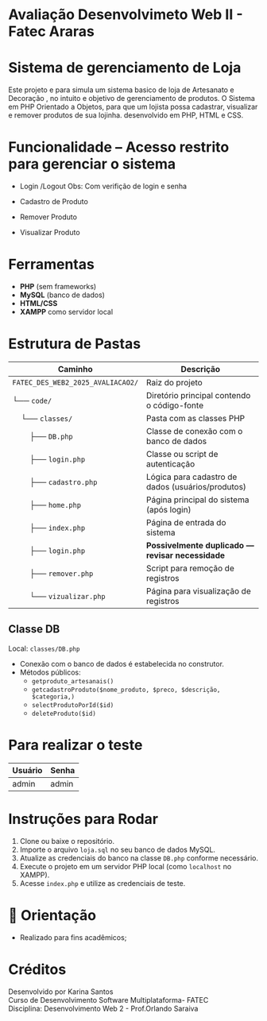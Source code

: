 # Avaliação Desenvolvimeto Web II -  Fatec Araras

# Sistema de gerenciamento de Loja
Este  projeto  e para simula um sistema basico de  loja de Artesanato e Decoração , no intuito e objetivo de gerenciamento de produtos. O Sistema em PHP Orientado a Objetos, para que um lojista possa cadastrar, visualizar e remover produtos de sua lojinha. desenvolvido em PHP, HTML e CSS.

# Funcionalidade – Acesso restrito para gerenciar o sistema
 
- Login /Logout
Obs: Com verifição de login e senha

- Cadastro de Produto

- Remover Produto

- Visualizar Produto

# Ferramentas

- **PHP** (sem frameworks)
- **MySQL** (banco de dados)
- **HTML/CSS**
- **XAMPP** como servidor local

# Estrutura de Pastas

| Caminho                           | Descrição                                         |
| --------------------------------- | ------------------------------------------------- |
| `FATEC_DES_WEB2_2025_AVALIACAO2/` | Raiz do projeto                                   |
| └── `code/`                       | Diretório principal contendo o código-fonte       |
|     └── `classes/`                | Pasta com as classes PHP                          |
|         ├── `DB.php`              | Classe de conexão com o banco de dados            |
|         ├── `login.php`           | Classe ou script de autenticação                  |
|         ├── `cadastro.php`        | Lógica para cadastro de dados (usuários/produtos) |
|         ├── `home.php`            | Página principal do sistema (após login)          |
|         ├── `index.php`           | Página de entrada do sistema                      |
|         ├── `login.php`           | **Possivelmente duplicado — revisar necessidade** |
|         ├── `remover.php`         | Script para remoção de registros                  |
|         └── `vizualizar.php`      | Página para visualização de registros             |



## Classe DB

Local: `classes/DB.php`

- Conexão com o banco de dados é estabelecida no construtor.
- Métodos públicos:
  - `getproduto_artesanais()`
  - `getcadastroProduto($nome_produto, $preco, $descrição, $categoria,)`
  - `selectProdutoPorId($id)`
  - `deleteProduto($id)`


#  Para  realizar o teste 

| **Usuário** | **Senha**  |
|-------------|------------|
| admin       | admin      |


# Instruções para Rodar

1. Clone ou baixe o repositório.
2. Importe o arquivo `loja.sql` no seu banco de dados MySQL.
3. Atualize as credenciais do banco na classe `DB.php` conforme necessário.
4. Execute o projeto em um servidor PHP local (como `localhost` no XAMPP).
5. Acesse `index.php` e utilize as credenciais de teste.


# 📌 Orientação
- Realizado para fins acadêmicos;

# Créditos

Desenvolvido por  Karina Santos  
Curso de Desenvolvimento Software Multiplataforma- FATEC  
Disciplina: Desenvolvimento Web 2 - Prof.Orlando Saraiva